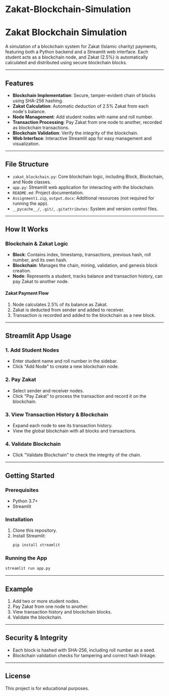 # Zakat-Blockchain-Simulation

# Zakat Blockchain Simulation

A simulation of a blockchain system for Zakat (Islamic charity) payments, featuring both a Python backend and a Streamlit web interface. Each student acts as a blockchain node, and Zakat (2.5%) is automatically calculated and distributed using secure blockchain blocks.

---

## Features

- **Blockchain Implementation**: Secure, tamper-evident chain of blocks using SHA-256 hashing.
- **Zakat Calculation**: Automatic deduction of 2.5% Zakat from each node's balance.
- **Node Management**: Add student nodes with name and roll number.
- **Transaction Processing**: Pay Zakat from one node to another, recorded as blockchain transactions.
- **Blockchain Validation**: Verify the integrity of the blockchain.
- **Web Interface**: Interactive Streamlit app for easy management and visualization.

---

## File Structure

- `zakat_blockchain.py`: Core blockchain logic, including Block, Blockchain, and Node classes.
- `app.py`: Streamlit web application for interacting with the blockchain.
- `README.md`: Project documentation.
- `Assignment1.zip`, `output.docx`: Additional resources (not required for running the app).
- `__pycache__/`, `.git/`, `.gitattributes`: System and version control files.

---

## How It Works

### Blockchain & Zakat Logic

- **Block**: Contains index, timestamp, transactions, previous hash, roll number, and its own hash.
- **Blockchain**: Manages the chain, mining, validation, and genesis block creation.
- **Node**: Represents a student, tracks balance and transaction history, can pay Zakat to another node.

#### Zakat Payment Flow

1. Node calculates 2.5% of its balance as Zakat.
2. Zakat is deducted from sender and added to receiver.
3. Transaction is recorded and added to the blockchain as a new block.

---

## Streamlit App Usage

### 1. Add Student Nodes

- Enter student name and roll number in the sidebar.
- Click "Add Node" to create a new blockchain node.

### 2. Pay Zakat

- Select sender and receiver nodes.
- Click "Pay Zakat" to process the transaction and record it on the blockchain.

### 3. View Transaction History & Blockchain

- Expand each node to see its transaction history.
- View the global blockchain with all blocks and transactions.

### 4. Validate Blockchain

- Click "Validate Blockchain" to check the integrity of the chain.

---

## Getting Started

### Prerequisites

- Python 3.7+
- Streamlit

### Installation

1. Clone this repository.
2. Install Streamlit:
   ```bash
   pip install streamlit
   ```

### Running the App

```bash
streamlit run app.py
```

---

## Example

1. Add two or more student nodes.
2. Pay Zakat from one node to another.
3. View transaction history and blockchain blocks.
4. Validate the blockchain.

---

## Security & Integrity

- Each block is hashed with SHA-256, including roll number as a seed.
- Blockchain validation checks for tampering and correct hash linkage.

---

## License

This project is for educational purposes.
